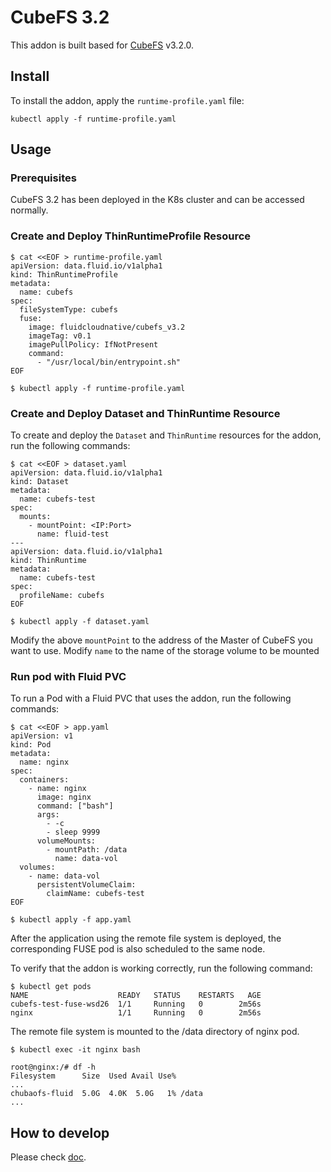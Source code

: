 # CubeFS 3.2

This addon is built based for [CubeFS](https://cubefs.io/) v3.2.0.

## Install

To install the addon, apply the `runtime-profile.yaml` file:

```shell
kubectl apply -f runtime-profile.yaml
```

## Usage

### Prerequisites
CubeFS 3.2 has been deployed in the K8s cluster and can be accessed normally.

### Create and Deploy ThinRuntimeProfile Resource

```shell
$ cat <<EOF > runtime-profile.yaml
apiVersion: data.fluid.io/v1alpha1
kind: ThinRuntimeProfile
metadata:
  name: cubefs
spec:
  fileSystemType: cubefs
  fuse:
    image: fluidcloudnative/cubefs_v3.2
    imageTag: v0.1
    imagePullPolicy: IfNotPresent
    command:
      - "/usr/local/bin/entrypoint.sh"
EOF

$ kubectl apply -f runtime-profile.yaml
```

### Create and Deploy Dataset and ThinRuntime Resource
To create and deploy the `Dataset` and `ThinRuntime` resources for the addon, run the following commands:

```shell
$ cat <<EOF > dataset.yaml
apiVersion: data.fluid.io/v1alpha1
kind: Dataset
metadata:
  name: cubefs-test
spec:
  mounts:
    - mountPoint: <IP:Port>
      name: fluid-test
---
apiVersion: data.fluid.io/v1alpha1
kind: ThinRuntime
metadata:
  name: cubefs-test
spec:
  profileName: cubefs
EOF

$ kubectl apply -f dataset.yaml
```
Modify the above `mountPoint` to the address of the Master of CubeFS you want to use. Modify `name` to the name of the storage volume to be mounted

### Run pod with Fluid PVC

To run a Pod with a Fluid PVC that uses the addon, run the following commands:

```shell
$ cat <<EOF > app.yaml
apiVersion: v1
kind: Pod
metadata:
  name: nginx
spec:
  containers:
    - name: nginx
      image: nginx
      command: ["bash"]
      args:
        - -c
        - sleep 9999
      volumeMounts:
        - mountPath: /data
          name: data-vol
  volumes:
    - name: data-vol
      persistentVolumeClaim:
        claimName: cubefs-test
EOF

$ kubectl apply -f app.yaml
```

After the application using the remote file system is deployed, the corresponding FUSE pod is also scheduled to the same node.

To verify that the addon is working correctly, run the following command:

```shell
$ kubectl get pods
NAME                    READY   STATUS    RESTARTS   AGE
cubefs-test-fuse-wsd26  1/1     Running   0        2m56s
nginx                   1/1     Running   0        2m56s
```
The remote file system is mounted to the /data directory of nginx pod.

```
$ kubectl exec -it nginx bash

root@nginx:/# df -h
Filesystem      Size  Used Avail Use% 
...
chubaofs-fluid  5.0G  4.0K  5.0G   1% /data
...
```

## How to develop

Please check [doc](./dev-guide/cubefs-v3.2.md).
